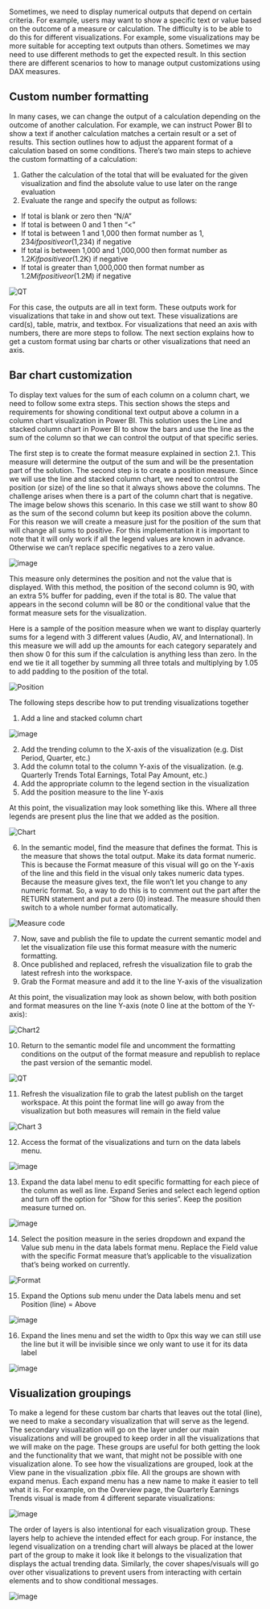 Sometimes, we need to display numerical outputs that depend on certain criteria. For example, users may want to show a specific text or value based on the outcome of a measure or calculation. The difficulty is to be able to do this for different visualizations. For example, some visualizations may be more suitable for accepting text outputs than others. Sometimes we may need to use different methods to get the expected result. In this section there are different scenarios to how to manage output customizations using DAX measures.

## Custom number formatting
In many cases, we can change the output of a calculation depending on the outcome of another calculation. For example, we can instruct Power BI to show a text if another calculation matches a certain result or a set of results. This section outlines how to adjust the apparent format of a calculation based on some conditions. There’s two main steps to achieve the custom formatting of a calculation:
1. Gather the calculation of the total that will be evaluated for the given visualization and find the absolute value to use later on the range evaluation
2. Evaluate the range and specify the output as follows:
* If total is blank or zero then “N/A”
* If total is between 0 and 1 then “<”
* If total is between 1 and 1,000 then format number as $1,234 if positive or ($1,234) if negative
* If total is between 1,000 and 1,000,000 then format number as $1.2K if positive or ($1.2K) if negative
* If total is greater than 1,000,000 then format number as $1.2M if positive or ($1.2M) if negative

![QT](https://github.com/anusiner92/powerbicustomformat/assets/54285571/e10415b9-4208-45f7-8f57-e5b2ce371fa2)

For this case, the outputs are all in text form. These outputs work for visualizations that take in and show out text. These visualizations are card(s), table, matrix, and textbox. For visualizations that need an axis with numbers, there are more steps to follow. The next section explains how to get a custom format using bar charts or other visualizations that need an axis.

## Bar chart customization

To display text values for the sum of each column on a column chart, we need to follow some extra steps. This section shows the steps and requirements for showing conditional text output above a column in a column chart visualization in Power BI. This solution uses the Line and stacked column chart in Power BI to show the bars and use the line as the sum of the column so that we can control the output of that specific series.

The first step is to create the format measure explained in section 2.1. This measure will determine the output of the sum and will be the presentation part of the solution. The second step is to create a position measure. Since we will use the line and stacked column chart, we need to control the position (or size) of the line so that it always shows above the columns. The challenge arises when there is a part of the column chart that is negative. The image below shows this scenario. In this case we still want to show 80 as the sum of the second column but keep its position above the column. For this reason we will create a measure just for the position of the sum that will change all sums to positive. For this implementation it is important to note that it will only work if all the legend values are known in advance. Otherwise we can’t replace specific negatives to a zero value.

![image](https://github.com/anusiner92/powerbicustomformat/assets/54285571/b0d80a4b-b5ed-4db9-a074-a562c46c3ecb)

This measure only determines the position and not the value that is displayed. With this method, the position of the second column is 90, with an extra 5% buffer for padding, even if the total is 80. The value that appears in the second column will be 80 or the conditional value that the format measure sets for the visualization.

Here is a sample of the position measure when we want to display quarterly sums for a legend with 3 different values (Audio, AV, and International). In this measure we will add up the amounts for each category separately and then show 0 for this sum if the calculation is anything less than zero. In the end we tie it all together by summing all three totals and multiplying by 1.05 to add padding to the position of the total.

![Position](https://github.com/anusiner92/powerbicustomformat/assets/54285571/56835dc8-5061-472b-b4b5-857f77e9f8bc)

The following steps describe how to put trending visualizations together

1. Add a line and stacked column chart

![image](https://github.com/anusiner92/powerbicustomformat/assets/54285571/d5dab537-4cc5-4130-aead-844abd705178)

2. Add the trending column to the X-axis of the visualization (e.g. Dist Period, Quarter, etc.)
3. Add the column total to the column Y-axis of the visualization. (e.g. Quarterly Trends Total Earnings, Total Pay Amount, etc.)
4. Add the appropriate column to the legend section in the visualization
5. Add the position measure to the line Y-axis

At this point, the visualization may look something like this. Where all three legends are present plus the line that we added as the position.

![Chart](https://github.com/anusiner92/powerbicustomformat/assets/54285571/ec19d3f8-88df-479d-9988-792d393e309a)

6. In the semantic model, find the measure that defines the format. This is the measure that shows the total output. Make its data format numeric. This is because the Format measure of this visual will go on the Y-axis of the line and this field in the visual only takes numeric data types. Because the measure gives text, the file won’t let you change to any numeric format. So, a way to do this is to comment out the part after the RETURN statement and put a zero (0) instead. The measure should then switch to a whole number format automatically.

![Measure code](https://github.com/anusiner92/powerbicustomformat/assets/54285571/a337b4bb-60c7-4fbd-9bbd-cde516f57fac)

7. Now, save and publish the file to update the current semantic model and let the visualization file use this format measure with the numeric formatting.
8. Once published and replaced, refresh the visualization file to grab the latest refresh into the workspace.
9. Grab the Format measure and add it to the line Y-axis of the visualization

At this point, the visualization may look as shown below, with both position and format measures on the line Y-axis (note 0 line at the bottom of the Y-axis):

![Chart2](https://github.com/anusiner92/powerbicustomformat/assets/54285571/ab0e1f2d-03a1-44c5-bd4b-62f9e13e96a6)

10. Return to the semantic model file and uncomment the formatting conditions on the output of the format measure and republish to replace the past version of the semantic model.

![QT](https://github.com/anusiner92/powerbicustomformat/assets/54285571/e42f0ba3-527a-46ad-9f7f-63c2afc19b37)

11. Refresh the visualization file to grab the latest publish on the target workspace. At this point the format line will go away from the visualization but both measures will remain in the field value

![Chart 3](https://github.com/anusiner92/powerbicustomformat/assets/54285571/e85973b0-e471-43c2-8ae2-95b8dd0c55f1)

12. Access the format of the visualizations and turn on the data labels menu. 

![image](https://github.com/anusiner92/powerbicustomformat/assets/54285571/ffb2067e-a7da-40fc-aa00-fb26ccf84cce)

13. Expand the data label menu to edit specific formatting for each piece of the column as well as line. Expand Series and select each legend option and turn off the option for “Show for this series”. Keep the position measure turned on.

![image](https://github.com/anusiner92/powerbicustomformat/assets/54285571/e7b9f28b-5295-41de-9eab-c3f5048e2519)
           
14. Select the position measure in the series dropdown and expand the Value sub menu in the data labels format menu. Replace the Field value with the specific Format measure that’s applicable to the visualization that’s being worked on currently.
        
![Format](https://github.com/anusiner92/powerbicustomformat/assets/54285571/e2a65682-4800-45fd-8994-2611530ad3eb)

15. Expand the Options sub menu under the Data labels menu and set Position (line) = Above 

![image](https://github.com/anusiner92/powerbicustomformat/assets/54285571/2517d5ab-51d4-4e1f-97c9-686f7e698fe9)

16. Expand the lines menu and set the width to 0px this way we can still use the line but it will be invisible since we only want to use it for its data label 

![image](https://github.com/anusiner92/powerbicustomformat/assets/54285571/71c90b46-ed72-4fd7-a658-4f9ffd92014d)

## Visualization groupings
To make a legend for these custom bar charts that leaves out the total (line), we need to make a secondary visualization that will serve as the legend. The secondary visualization will go on the layer under our main visualizations and will be grouped to keep order in all the visualizations that we will make on the page. These groups are useful for both getting the look and the functionality that we want, that might not be possible with one visualization alone. To see how the visualizations are grouped, look at the View pane in the visualization .pbix file. All the groups are shown with expand menus. Each expand menu has a new name to make it easier to tell what it is. For example, on the Overview page, the Quarterly Earnings Trends visual is made from 4 different separate visualizations:

![image](https://github.com/anusiner92/powerbicustomformat/assets/54285571/f9b14d77-ceec-48f4-98ab-3493b76f9d95)

The order of layers is also intentional for each visualization group. These layers help to achieve the intended effect for each group. For instance, the legend visualization on a trending chart will always be placed at the lower part of the group to make it look like it belongs to the visualization that displays the actual trending data. Similarly, the cover shapes/visuals will go over other visualizations to prevent users from interacting with certain elements and to show conditional messages.

![image](https://github.com/anusiner92/powerbicustomformat/assets/54285571/c6cd63fe-fef4-4282-bf60-77a7945f00a9)

